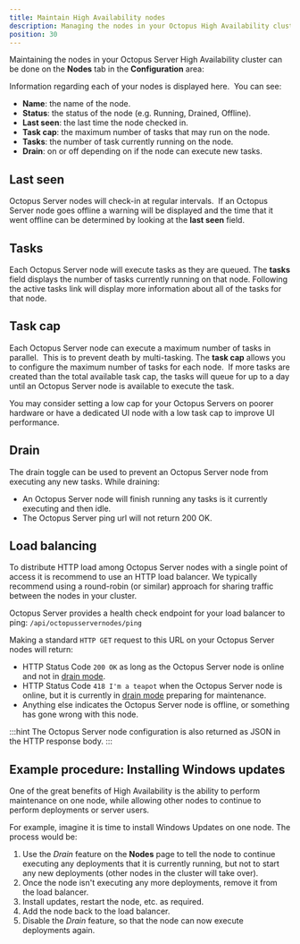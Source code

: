 ```yaml
---
title: Maintain High Availability nodes
description: Managing the nodes in your Octopus High Availability cluster can be done in the Octopus Web Portal.
position: 30
---
```


Maintaining the nodes in your Octopus Server High Availability cluster can be done on the **Nodes** tab in the **Configuration** area:


Information regarding each of your nodes is displayed here.  You can see:

- **Name**: the name of the node.
- **Status**: the status of the node (e.g. Running, Drained, Offline).
- **Last seen**: the last time the node checked in.
- **Task cap**: the maximum number of tasks that may run on the node.
- **Tasks**: the number of task currently running on the node.
- **Drain**: on or off depending on if the node can execute new tasks.

## Last seen

Octopus Server nodes will check-in at regular intervals.  If an Octopus Server node goes offline a warning will be displayed and the time that it went offline can be determined by looking at the **last seen** field.


## Tasks

Each Octopus Server node will execute tasks as they are queued. The **tasks** field displays the number of tasks currently running on that node. Following the active tasks link will display more information about all of the tasks for that node.

## Task cap

Each Octopus Server node can execute a maximum number of tasks in parallel.  This is to prevent death by multi-tasking. The **task cap** allows you to configure the maximum number of tasks for each node.  If more tasks are created than the total available task cap, the tasks will queue for up to a day until an Octopus Server node is available to execute the task.

You may consider setting a low cap for your Octopus Servers on poorer hardware or have a dedicated UI node with a low task cap to improve UI performance.

## Drain

The drain toggle can be used to prevent an Octopus Server node from executing any new tasks. While draining:

- An Octopus Server node will finish running any tasks is it currently executing and then idle.
- The Octopus Server ping url will not return 200 OK.

## Load balancing

To distribute HTTP load among Octopus Server nodes with a single point of access it is recommend to use an HTTP load balancer. We typically recommend using a round-robin (or similar) approach for sharing traffic between the nodes in your cluster.

Octopus Server provides a health check endpoint for your load balancer to ping: `/api/octopusservernodes/ping`


Making a standard `HTTP GET` request to this URL on your Octopus Server nodes will return:

- HTTP Status Code `200 OK` as long as the Octopus Server node is online and not in [drain mode](#drain).
- HTTP Status Code `418 I'm a teapot` when the Octopus Server node is online, but it is currently in [drain mode](#drain) preparing for maintenance.
- Anything else indicates the Octopus Server node is offline, or something has gone wrong with this node.

:::hint
The Octopus Server node configuration is also returned as JSON in the HTTP response body.
:::

## Example procedure: Installing Windows updates

One of the great benefits of High Availability is the ability to perform maintenance on one node, while allowing other nodes to continue to perform deployments or server users.

For example, imagine it is time to install Windows Updates on one node. The process would be:

1. Use the *Drain* feature on the **Nodes** page to tell the node to continue executing any deployments that it is currently running, but not to start any new deployments (other nodes in the cluster will take over).
2. Once the node isn't executing any more deployments, remove it from the load balancer.
3. Install updates, restart the node, etc. as required.
4. Add the node back to the load balancer.
5. Disable the *Drain* feature, so that the node can now execute deployments again.
